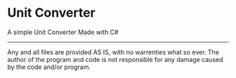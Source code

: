 Unit Converter
==============

A simple Unit Converter Made with C#

-----
Any and all files are provided AS IS, with no warrenties what so ever. The author of the program and code is not responsible for any damage caused by the code and/or program.